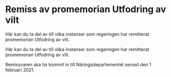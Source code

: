 # Remiss av promemorian Utfodring av vilt

Här kan du ta del av till vilka instanser som regeringen har remitterat promemorian Utfodring av vilt.

Här kan du ta del av till vilka instanser som regeringen har remitterat promemorian Utfodring av vilt.

Remissvaren ska ha kommit in till Näringsdepartementet senast den 1 februari 2021.
